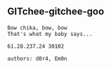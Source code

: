 ## GITchee-gitchee-goo

```
Bow chika, bow, bow
That's what my baby says...

61.28.237.24 30102

authors: d0r4, Em0n
```
